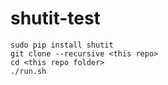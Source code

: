 # shutit-test
```
sudo pip install shutit
git clone --recursive <this repo>
cd <this repo folder>
./run.sh
```
